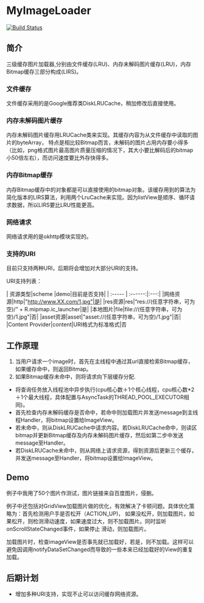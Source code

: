 # MyImageLoader 
[![Build Status](https://travis-ci.org/WrongChao/MyImageLoader.svg?branch=master)](https://travis-ci.org/WrongChao/MyImageLoader)

## 简介

三级缓存图片加载器,分别由文件缓存(LRU)、内存未解码图片缓存(LRU)，内存Bitmap缓存三部分构成(LIRS)。

### 文件缓存
文件缓存采用的是Google推荐类DiskLRUCache，稍加修改后直接使用。

### 内存未解码图片缓存
内存未解码图片缓存用LRUCache类来实现。其缓存内容为从文件缓存中读取的图片的byteArray，
特点是相比较Bitmap而言，未解码的图片占用内存要小得多（比如，png格式图片最高图片质量压缩的情况下，其大小要比解码后的bitmap小50倍左右），而访问速度要比外存快得多。

### 内存Bitmap缓存
内存Bitmap缓存中的对象都是可以直接使用的bitmap对象。该缓存用到的算法为简化版本的LIRS算法，利用两个LruCache来实现。因为listView是顺序、循环请求数据，所以LIRS要比LRU性能更高。

### 网络请求
网络请求用的是okhttp模块实现的。

### 支持的URI
目前只支持两种URI，后期将会增加对大部分URI的支持。

URI支持列表：

| 资源类型|scheme |demo|目前是否支持|
| :----- | :------:|:---:|
|网络资源|http|"http://www.XX.com/1.jpg"|是|
|res资源|res|“res://(任意字符串，可为空)/” + R.mipmap.ic_launcher|是|
|本地图片|file|file://(任意字符串，可为空)/1.jpg"|否|
|asset资源|asset|"asset://(任意字符串，可为空)/1.jpg"|否|
|Content Provider|content|URI格式为标准格式|否





## 工作原理

1. 当用户请求一个image时，首先在主线程中通过其url直接检索Bitmap缓存，如果缓存命中，则返回Bitmap。
2. 如果Bitmap缓存未命中，则将请求向下层缓存分配.
- 将查询任务放入线程池中异步执行(cpu核心数＋1个核心线程，cpu核心数*2＋1个最大线程，具体配置与AsyncTask的THREAD_POOL_EXECUTOR相同)。
- 首先检查内存未解码缓存是否命中，若命中则加载图片并发送message到主线程Handler，将bitmap设置给ImageView。
- 若未命中，则从DiskLRUCache中请求内容。若DiskLRUCache命中，则读区bitmap并更新Bitmap缓存及内存未解码图片缓存，然后如第二步中发送message至Handler。
- 若DiskLRUCache未命中，则从网络上请求资源，得到资源后更新三个缓存，并发送message至Handler，将bitmap设置给ImageView。

## Demo

例子中我用了50个图片作测试，图片链接来自百度图片，侵删。

例子中还包括对GridView加载图片做的优化，有效解决了卡顿问题。具体优化策略为：首先检测用户手是否松开（ACTION_UP)，
如果没松开，则加载图片。如果松开，则检测滑动速度，如果速度过大，则不加载图片。同时监听onScrollStateChanged事件，如果停止
滑动，则加载图片。

加载图片时，检查imageView是否事先就已加载好，若是，则不加载。这样可以避免因调用notifyDataSetChanged而导致的一些本来已经加载好的View的重复加载。　

## 后期计划

- 增加多种URI支持，实现不止可以访问缓存网络资源。

